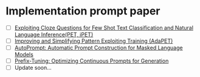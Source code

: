 # Implementation prompt paper

- [ ] [Exploiting Cloze Questions for Few Shot Text Classification and Natural
Language Inference(PET, iPET)](https://arxiv.org/pdf/2001.07676.pdf)
- [ ] [Improving and Simplifying Pattern Exploiting Training (AdaPET)](https://arxiv.org/abs/2103.11955)
- [ ] [AutoPrompt: Automatic Prompt Construction for Masked Language Models](https://arxiv.org/abs/2010.15980)
- [ ] [Prefix-Tuning: Optimizing Continuous Prompts for Generation](https://arxiv.org/abs/2101.00190)
- [ ] Update soon...
